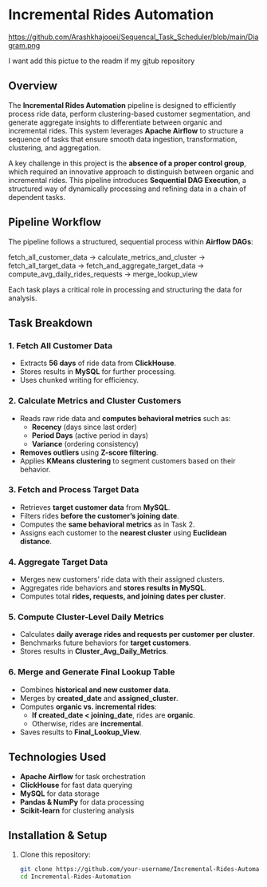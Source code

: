# Incremental Rides Automation

https://github.com/Arashkhajooei/Sequencal_Task_Scheduler/blob/main/Diagram.png

I want add this pictue to the readm if my gjtub repository
## Overview
The **Incremental Rides Automation** pipeline is designed to efficiently process ride data, perform clustering-based customer segmentation, and generate aggregate insights to differentiate between organic and incremental rides. This system leverages **Apache Airflow** to structure a sequence of tasks that ensure smooth data ingestion, transformation, clustering, and aggregation.

A key challenge in this project is the **absence of a proper control group**, which required an innovative approach to distinguish between organic and incremental rides. This pipeline introduces **Sequential DAG Execution**, a structured way of dynamically processing and refining data in a chain of dependent tasks.

## Pipeline Workflow
The pipeline follows a structured, sequential process within **Airflow DAGs**:


fetch_all_customer_data → calculate_metrics_and_cluster → fetch_all_target_data → fetch_and_aggregate_target_data → compute_avg_daily_rides_requests → merge_lookup_view

Each task plays a critical role in processing and structuring the data for analysis.

## Task Breakdown
### 1. Fetch All Customer Data
- Extracts **56 days** of ride data from **ClickHouse**.
- Stores results in **MySQL** for further processing.
- Uses chunked writing for efficiency.

### 2. Calculate Metrics and Cluster Customers
- Reads raw ride data and **computes behavioral metrics** such as:
  - **Recency** (days since last order)
  - **Period Days** (active period in days)
  - **Variance** (ordering consistency)
- **Removes outliers** using **Z-score filtering**.
- Applies **KMeans clustering** to segment customers based on their behavior.

### 3. Fetch and Process Target Data
- Retrieves **target customer data** from **MySQL**.
- Filters rides **before the customer’s joining date**.
- Computes the **same behavioral metrics** as in Task 2.
- Assigns each customer to the **nearest cluster** using **Euclidean distance**.

### 4. Aggregate Target Data
- Merges new customers’ ride data with their assigned clusters.
- Aggregates ride behaviors and **stores results in MySQL**.
- Computes total **rides, requests, and joining dates per cluster**.

### 5. Compute Cluster-Level Daily Metrics
- Calculates **daily average rides and requests per customer per cluster**.
- Benchmarks future behaviors for **target customers**.
- Stores results in **Cluster_Avg_Daily_Metrics**.

### 6. Merge and Generate Final Lookup Table
- Combines **historical and new customer data**.
- Merges by **created_date** and **assigned_cluster**.
- Computes **organic vs. incremental rides**:
  - **If created_date < joining_date**, rides are **organic**.
  - Otherwise, rides are **incremental**.
- Saves results to **Final_Lookup_View**.

## Technologies Used
- **Apache Airflow** for task orchestration
- **ClickHouse** for fast data querying
- **MySQL** for data storage
- **Pandas & NumPy** for data processing
- **Scikit-learn** for clustering analysis

## Installation & Setup
1. Clone this repository:
   ```bash
   git clone https://github.com/your-username/Incremental-Rides-Automation.git
   cd Incremental-Rides-Automation
